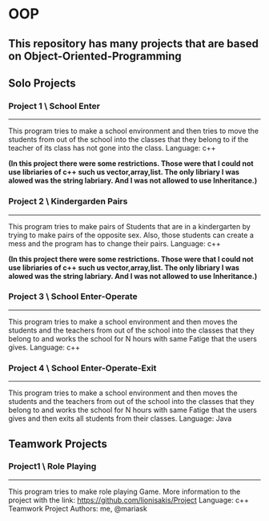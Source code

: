 # OOP #

## This repository has many projects that are based on Object-Oriented-Programming ##

## Solo Projects ##

### Project 1 \ School Enter ###
- - - -

   This program tries to make a school environment and then tries to move the students from out of the school into the classes that they belong to if the teacher of its class has not gone into the class. Language: c++
   
   **(In this project there were some restrictions. Those were that I could not use libriaries of c++ such us vector,array,list. The only libriary I was alowed was the string labriary. And I was not allowed to use Inheritance.)**


### Project 2 \ Kindergarden Pairs ###
- - - -
 This program tries to make pairs of Students that are in a kindergarten by trying to make pairs of the opposite sex. Also, those students can create a mess and the program has to change their pairs. Language: c++
 
 **(In this project there were some restrictions. Those were that I could not use libriaries of c++ such us vector,array,list. The only libriary I was alowed was the string labriary. And I was not allowed to use Inheritance.)**
     
### Project 3 \ School Enter-Operate ### 
- - - -
 This program tries to make a school environment and then moves the students and the teachers from out of the school into the classes that they belong to and works the school for N hours with same Fatige that the users gives. Language: c++

### Project 4 \ School Enter-Operate-Exit ### 
- - - -
 This program tries to make a school environment and then moves the students and the teachers from out of the school into the classes that they belong to and works the school for N hours with same Fatige that the users gives and then exits all students from their classes. Language: Java

## Teamwork Projects ##

### Project1 \ Role Playing ### 
- - - -
 This program tries to make role playing Game. More information to the project with the link: https://github.com/lionisakis/Project Language: c++ Teamwork Project Authors: me, @mariask 
